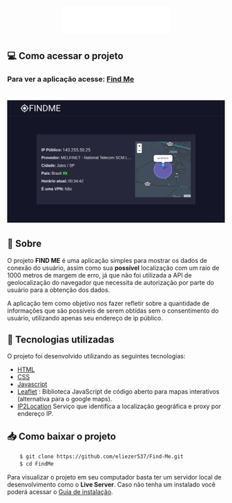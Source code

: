 <h1 align='center'>
  <img src='./assets/Logo.png' >
</h1>

## 💻 Como acessar o projeto

### Para ver a aplicação acesse: [Find Me](https://findmenow.netlify.app/)

<h1></h1>

<h1>
  <img src='./assets/page.png' >
</h1>

## 📃 Sobre

O projeto **FIND ME** é uma aplicação simples para mostrar os dados de conexão do usuário, assim como sua **possível** localização com um raio de 1000 metros de margem de erro, já que não foi utilizada a API de geolocalização do navegador que necessita de autorização por parte do usuário para a obtenção dos dados.

A aplicação tem como objetivo nos fazer refletir sobre a quantidade de informações que são possíveis de serem obtídas sem o consentimento do usuário, utilizando apenas seu endereço de ip público.

## 🚀 Tecnologias utilizadas

O projeto foi desenvolvido utilizando as seguintes tecnologias:

- [HTML](https://developer.mozilla.org/pt-BR/docs/Web/HTML)
- [CSS](https://developer.mozilla.org/pt-BR/docs/Web/CSS)
- [Javascript](https://developer.mozilla.org/pt-BR/docs/Web/JavaScript)
- [Leaflet](https://leafletjs.com/) : Biblioteca JavaScript de código aberto
  para mapas interativos (alternativa para o google maps).
- [IP2Location](https://www.ip2location.com/) Serviço que identifica a localização geográfica e proxy por endereço IP.

</p>

## 📥 Como baixar o projeto

```bash
    $ git clone https://github.com/eliezer537/Find-Me.git
    $ cd FindMe
```

Para visualizar o projeto em seu computador basta ter um servidor local de desenvolvimento como o **Live Server**.
Caso não tenha um instalado você poderá acessar o [Guia de instalação](https://marketplace.visualstudio.com/items?itemName=ritwickdey.LiveServer).


